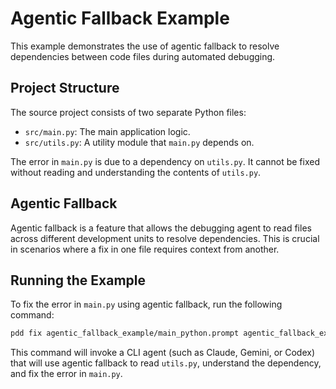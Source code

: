 # Agentic Fallback Example

This example demonstrates the use of agentic fallback to resolve dependencies between code files during automated debugging.

## Project Structure

The source project consists of two separate Python files:

- `src/main.py`: The main application logic.
- `src/utils.py`: A utility module that `main.py` depends on.

The error in `main.py` is due to a dependency on `utils.py`. It cannot be fixed without reading and understanding the contents of `utils.py`.

## Agentic Fallback

Agentic fallback is a feature that allows the debugging agent to read files across different development units to resolve dependencies. This is crucial in scenarios where a fix in one file requires context from another.

## Running the Example

To fix the error in `main.py` using agentic fallback, run the following command:

```bash
pdd fix agentic_fallback_example/main_python.prompt agentic_fallback_example/src/main.py agentic_fallback_example/tests/test_main.py agentic_fallback_example/error.log --loop --max-attempts 2 --agentic-fallback --verification-program agentic_fallback_example/tests/test_main.py
```

This command will invoke a CLI agent (such as Claude, Gemini, or Codex) that will use agentic fallback to read `utils.py`, understand the dependency, and fix the error in `main.py`.

